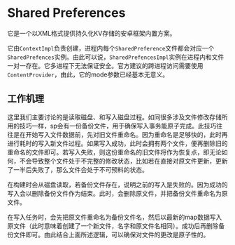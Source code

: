 # Shared Preferences

它是一个以XML格式提供持久化KV存储的安卓框架内置方案。

它由`ContextImpl`负责创建，进程内每个`SharedPreference`文件都会对应一个`SharedPrefences`实例。由此可以说，`SharedPrefencesImpl`实例在进程内和文件一对一存在。它多进程下无法保证安全。官方建议的跨进程访问需要使用`ContentProvider`，由此，它的mode参数已经基本无意义。

## 工作机理

这里我们主要讨论的是读取磁盘、和写入磁盘过程。如同很多涉及文件修改存储所用的技巧一样，sp会有一份备份文件，用于确保写入事务能原子完成。此技巧往往是在开始写入文件数据前，先对旧文件重命名。因为重命名是足够快的，此时再进行耗时的写入新文件过程。如果写入成功，此时会拥有两个文件，便再删除旧的重命名的文件即可。若写入失败，则这份重命名的旧文件将作为恢复点，即无论如何，不会导致整个文件处于不完整的修改状态，比如若在直接对原文件更新，更新了一半后失败了，那么文件会处于不可预料的状态。

在构建时会从磁盘读取，若备份文件存在，说明之前的写入是失败的。因为成功的写入会以删除备份文件作为结束。此时，会删除原文件，并把备份文件重命名为原文件。

在写入任务时，会先把原文件重命名为备份文件名，然后以最新的map数据写入原文件（此时意味着创建了一个新文件，名字和原文件名相同）。成功后再删除备份文件即可。由此结合上面所述逻辑，可以确保对文件的更改是原子性的。